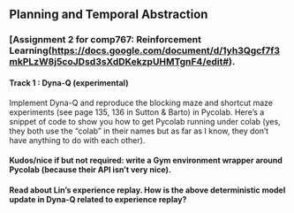 ## Planning and Temporal Abstraction
### [Assignment 2 for comp767: Reinforcement Learning(https://docs.google.com/document/d/1yh3Qgcf7f3mkPLzW8j5coJDsd3sXdDKekzpUHMTgnF4/edit#).

#### Track 1 : Dyna-Q (experimental)   
Implement Dyna-Q and reproduce the blocking maze and shortcut maze experiments (see page 135, 136 in Sutton & Barto) in Pycolab. Here’s a snippet of code to show you how to get Pycolab running under colab (yes, they both use the “colab” in their names but as far as I know, they don’t have anything to do with each other).    

#### Kudos/nice if but not required: write a Gym environment wrapper around Pycolab (because their API isn’t very nice).    

#### Read about Lin’s experience replay. How is the above deterministic model update in Dyna-Q related to experience replay? 

